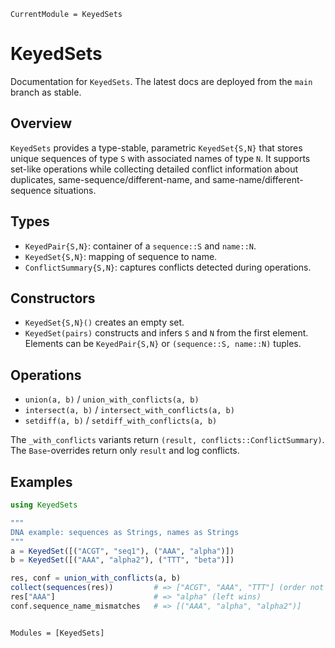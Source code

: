 ```@meta
CurrentModule = KeyedSets
```

# KeyedSets

Documentation for `KeyedSets`. The latest docs are deployed from the `main` branch as stable.

## Overview

`KeyedSets` provides a type-stable, parametric `KeyedSet{S,N}` that stores unique
sequences of type `S` with associated names of type `N`. It supports set-like
operations while collecting detailed conflict information about duplicates,
same-sequence/different-name, and same-name/different-sequence situations.

## Types

- `KeyedPair{S,N}`: container of a `sequence::S` and `name::N`.
- `KeyedSet{S,N}`: mapping of sequence to name.
- `ConflictSummary{S,N}`: captures conflicts detected during operations.

## Constructors

- `KeyedSet{S,N}()` creates an empty set.
- `KeyedSet(pairs)` constructs and infers `S` and `N` from the first element.
  Elements can be `KeyedPair{S,N}` or `(sequence::S, name::N)` tuples.

## Operations

- `union(a, b)` / `union_with_conflicts(a, b)`
- `intersect(a, b)` / `intersect_with_conflicts(a, b)`
- `setdiff(a, b)` / `setdiff_with_conflicts(a, b)`

The `_with_conflicts` variants return `(result, conflicts::ConflictSummary)`. The
`Base`-overrides return only `result` and log conflicts.

## Examples

```julia
using KeyedSets

"""
DNA example: sequences as Strings, names as Strings
"""
a = KeyedSet([("ACGT", "seq1"), ("AAA", "alpha")])
b = KeyedSet([("AAA", "alpha2"), ("TTT", "beta")])

res, conf = union_with_conflicts(a, b)
collect(sequences(res))         # => ["ACGT", "AAA", "TTT"] (order not guaranteed)
res["AAA"]                      # => "alpha" (left wins)
conf.sequence_name_mismatches   # => [("AAA", "alpha", "alpha2")]
```

```@index
```

```@autodocs
Modules = [KeyedSets]
```
